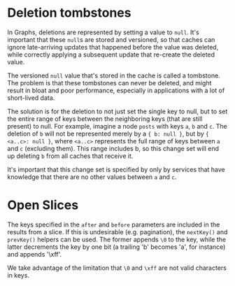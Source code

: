 # Deletion tombstones

In Graphs, deletions are represented by setting a value to `null`. It's important that these `null`s are stored and versioned, so that caches can ignore late-arriving updates that happened before the value was deleted, while correctly applying a subsequent update that re-create the deleted value.

The versioned `null` value that's stored in the cache is called a tombstone. The problem is that these tombstones can never be deleted, and might result in bloat and poor performance, especially in applications with a lot of short-lived data.

The solution is for the deletion to not just set the single key to null, but to set the entire range of keys between the neighboring keys (that are still present) to null. For example, imagine a node `posts` with keys `a`, `b` and `c`. The deletion of `b` will not be represented merely by a `{ b: null }`, but by `{ <a..c>: null }`, where `<a..c>` represents the full range of keys between `a` and `c` (excluding them). This range includes b, so this change set will end up deleting `b` from all caches that receive it.

It's important that this change set is specified by only by services that have knowledge that there are no other values between `a` and `c`.

# Open Slices

The keys specified in the `after` and `before` parameters are included in the results from a slice. If this is undesirable (e.g. pagination), the `nextKey()` and `prevKey()` helpers can be used. The former appends `\0` to the key, while the latter decrements the key by one bit (a trailing 'b' becomes 'a', for instance) and appends '\xff'.

We take advantage of the limitation that `\0` and `\xff` are not valid characters in keys.
